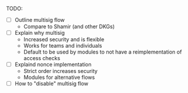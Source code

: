 TODO:
- [ ] Outline multisig flow
  - Compare to Shamir (and other DKGs)
- [ ] Explain why multisig
  - Increased security and is flexible
  - Works for teams and individuals
  - Default to be used by modules to not have a reimplementation of access checks
- [ ] Explaind nonce implementation
  - Strict order increases security
  - Modules for alternative flows
- [ ] How to "disable" multisig flow